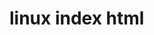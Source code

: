 <!--
 * @Author: 程英明
 * @Date: 2022-03-14 13:48:25
 * @LastEditTime: 2022-03-14 13:48:33
 * @LastEditors: 程英明
 * @Description: 
 * @FilePath: \doc-man\docs\os\linux\index.md
 * QQ:504875043@qq.com
-->
# linux index html